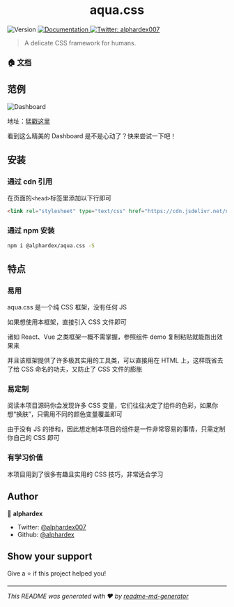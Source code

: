 <h1 align="center">aqua.css</h1>
<p>
  <img alt="Version" src="https://img.shields.io/badge/version-1.5.3-blue.svg?cacheSeconds=2592000" />
  <a href="https://aquacss.netlify.com/">
    <img alt="Documentation" src="https://img.shields.io/badge/documentation-yes-brightgreen.svg" target="_blank" />
  </a>
  <a href="https://twitter.com/alphardex007">
    <img alt="Twitter: alphardex007" src="https://img.shields.io/twitter/follow/alphardex007.svg?style=social" target="_blank" />
  </a>
</p>

> A delicate CSS framework for humans.

### 🏠 [文档](https://aquacss.netlify.com/)

## 范例

![Dashboard](https://user-gold-cdn.xitu.io/2020/4/2/1713911e73046096?w=1920&h=1371&f=png&s=165668)

地址：[猛戳这里](https://codepen.io/alphardex/full/yLNwKqx)

看到这么精美的 Dashboard 是不是心动了？快来尝试一下吧！

## 安装

### 通过 cdn 引用

在页面的`<head>`标签里添加以下行即可

```html
<link rel="stylesheet" type="text/css" href="https://cdn.jsdelivr.net/npm/@alphardex/aqua.css@1.5.3/dist/aqua.min.css" />
```

### 通过 npm 安装

```sh
npm i @alphardex/aqua.css -S
```

## 特点

### 易用

aqua.css 是一个纯 CSS 框架，没有任何 JS

如果想使用本框架，直接引入 CSS 文件即可

诸如 React、Vue 之类框架一概不需掌握，参照组件 demo 复制粘贴就能跑出效果来

并且该框架提供了许多极其实用的工具类，可以直接用在 HTML 上，这样既省去了给 CSS 命名的功夫，又防止了 CSS 文件的膨胀

### 易定制

阅读本项目源码你会发现许多 CSS 变量，它们往往决定了组件的色彩，如果你想“换肤”，只需用不同的颜色变量覆盖即可

由于没有 JS 的掺和，因此想定制本项目的组件是一件非常容易的事情，只需定制你自己的 CSS 即可

### 有学习价值

本项目用到了很多有趣且实用的 CSS 技巧，非常适合学习

## Author

👤 **alphardex**

- Twitter: [@alphardex007](https://twitter.com/alphardex007)
- Github: [@alphardex](https://github.com/alphardex)

## Show your support

Give a ⭐️ if this project helped you!

---

_This README was generated with ❤️ by [readme-md-generator](https://github.com/kefranabg/readme-md-generator)_
